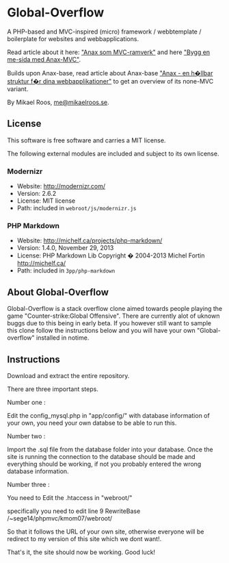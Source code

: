 Global-Overflow
=========

A PHP-based and MVC-inspired (micro) framework / webbtemplate / boilerplate for websites and webbapplications.

Read article about it here: ["Anax som MVC-ramverk"](http://dbwebb.se/kunskap/anax-som-mvc-ramverk) and here ["Bygg en me-sida med Anax-MVC"](http://dbwebb.se/kunskap/bygg-en-me-sida-med-anax-mvc). 

Builds upon Anax-base, read article about Anax-base ["Anax - en h�llbar struktur f�r dina webbapplikationer"](http://dbwebb.se/kunskap/anax-en-hallbar-struktur-for-dina-webbapplikationer) to get an overview of its none-MVC variant. 

By Mikael Roos, me@mikaelroos.se.

License 
------------------

This software is free software and carries a MIT license.


The following external modules are included and subject to its own license.



### Modernizr
* Website: http://modernizr.com/
* Version: 2.6.2
* License: MIT license 
* Path: included in `webroot/js/modernizr.js`



### PHP Markdown
* Website: http://michelf.ca/projects/php-markdown/
* Version: 1.4.0, November 29, 2013
* License: PHP Markdown Lib Copyright � 2004-2013 Michel Fortin http://michelf.ca/ 
* Path: included in `3pp/php-markdown`


About Global-Overflow
-----------------------------------
Global-Overflow is a stack overflow clone aimed towards people playing the game "Counter-strike:Global Offensive".
There are currently alot of uknown buggs due to this being in early beta. 
If you however still want to sample this clone follow the instructions below and you will have your own "Global-overflow" installed in notime.

Instructions 
-----------------------------------
Download and extract the entire repository.

There are three important steps. 

Number one :

Edit the config_mysql.php in "app/config/" with database information of your own, you need your own databse to be able to run this.

Number two : 

Import the .sql file from the database folder into your database. Once the site is running the connection to the database
should be made and everything should be working, if not you probably entered the wrong database information.

Number three : 

You need to Edit the .htaccess in "webroot/"

specifically you need to edit line 9 
 RewriteBase /~sege14/phpmvc/kmom07/webroot/
 
 So that it follows the URL of your own site, otherwise everyone will be redirect to my version of this site which we dont want!.
 

That's it, the site should now be working. Good luck!
